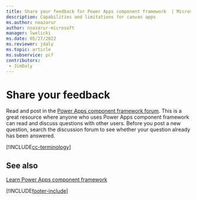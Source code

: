 ```yaml
---
title: Share your feedback for Power Apps component framework  | Microsoft Docs
description: Capabilities and limitations for canvas apps
ms.author: noazarur
author: noazarur-microsoft
manager: lwelicki
ms.date: 05/27/2022
ms.reviewer: jdaly
ms.topic: article
ms.subservice: pcf
contributors:
 - JimDaly
---
```


# Share your feedback

Read and post in the [Power Apps component framework forum](https://powerusers.microsoft.com/t5/PowerApps-Component-Framework/bd-p/pa_component_framework). This is a great resource where anyone who uses Power Apps component framework can read and discuss questions with other users. Before you post a new question, search the discussion forum to see whether your question already has been answered.

[!INCLUDE[cc-terminology](../data-platform/includes/cc-terminology.md)]

## See also

[Learn Power Apps component framework](/learn/paths/use-power-apps-component-framework)

[!INCLUDE[footer-include](../../includes/footer-banner.md)]